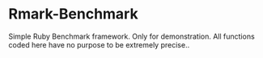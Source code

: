 Rmark-Benchmark
===============

Simple Ruby Benchmark framework.
Only for demonstration. All functions coded here have no purpose to be extremely precise..
